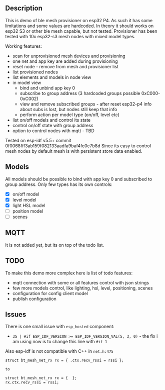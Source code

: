 ## Description
This is demo of ble mesh provisioner on esp32 P4. As such it has some limitations and some values are hardcoded. In theory it should works on esp32 S3 or other ble mesh capable, but not tested.
Provisioner has been tested with 10x esp32-s3 mesh nodes with mixed model types.

Working features:
- scan for unprovisioned mesh devices and provisioning
- one net and app key are added during provisioning
- reset node - remove from mesh and provisioner list
- list provisioned nodes
- list elements and models in node view
- in model view
    - bind and unbind app key 0
    - subscribe to group address (3 hardcoded groups possible 0xC000-0xC002)
    - view and remove subscribed groups - after reset esp32-p4 info about subs is lost, but nodes still keep that info
    - perform action per model type (on/off, level etc)
- list on/off models and control its state
- control on/off state with group address
- option to control nodes with mqtt - TBD

Tested on esp-idf v5.5+ commit 0f0068fff3ab159f082133aadfa9baf4fc0c7b8d
Since its easy to control mesh nodes by default mesh is with persistent store data enabled.

## Models
All models should be possible to bind with app key 0 and subscribed to group address. Only few types has its own controls:
- [x] on/off model
- [x] level model
- [x] light HSL model
- [ ] position model
- [ ] scenes

## MQTT
It is not added yet, but its on top of the todo list.


## TODO
To make this demo more complex here is list of todo features:
- mqtt connection with some or all features control with json strings
- few more models control, like lighting, hsl, level, positioning, scenes
- configuration for config client model
- publish configuration


## Issues
There is one small issue with `esp_hosted` component:
- `35 | #if ESP_IDF_VERSION >= ESP_IDF_VERSION_VAL(5, 3, 0)` - the fix i am using now is to change this line with `#if 1`

Also esp-idf is not compatible with C++ in `net.h:475`
```
struct bt_mesh_net_rx rx = { .ctx.recv_rssi = rssi };

to

struct bt_mesh_net_rx rx = {  };
rx.ctx.recv_rssi = rssi;
```
